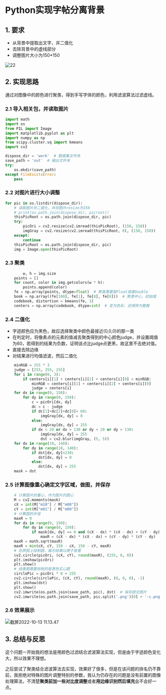 # Python实现字帖分离背景

## 1. 要求

+ 从背景中提取出文字，并二值化
+ 去除背景中的虚线部分
+ 调整图片大小为150*150

![22](https://www.itrefer.com/pictureBed/2022/10/13_22.png)

## 2. 实现思路

​	通过对图像中的颜色进行聚类，得到手写字体的颜色，利用滤波算法过滤虚线。

### 2.1 导入相关包，并读取图片

```python
import math
import os
from PIL import Image
import matplotlib.pyplot as plt
import numpy as np
from scipy.cluster.vq import kmeans
import cv2

dispose_dir = 'work'  # 数据集文件夹
save_path = 'out'  # 输出文件夹
try:
    os.mkdir(save_path)
except FileExistsError:
    pass
```

### 2.2 对图片进行大小调整

```python
for pic in os.listdir(dispose_dir):
    # 读取图片并二值化，并将图片resize为150
    # print(os.path.join(dispose_dir, picroot))
    thisPicRoot = os.path.join(dispose_dir, pic)
    try:
        picOri = cv2.resize(cv2.imread(thisPicRoot), (150, 150))
        imgGray = cv2.resize(cv2.imread(thisPicRoot, 0), (150, 150))
    except:
        continue
    thisPicRoot = os.path.join(dispose_dir, pic)
    img = Image.open(thisPicRoot)
```

### 2.3 聚类

```python
 		w, h = img.size
    points = []
    for count, color in img.getcolors(w * h):
        points.append(color)
    fe = np.array(points, dtype=float)  # 聚类需要是Float或者Double
    book = np.array((fe[100], fe[1], fe[8], fe[8]))  # 聚类中心，初始值
    codebook, distortion = kmeans(fe, 3)  
    centers = np.array(codebook, dtype=int)  # 变为色彩，还得转为整数
```

### 2.4 二值化

+ 字迹颜色应为黑色，故应选择聚类中颜色最接近(0,0,0)的那一类
+ 在判定时，将像素点的元素的值减去聚类得到的中心颜色judge，并设置阈值为60，若得到的结果为负数，证明该点比judge点更黑，故这里不去绝对值。
+ 直接去除边缘
+ 对结果进行均值滤波，然后二值化

```Python
    minRGB = 255 * 3
    judge = [255, 255, 255]
    for i in range(0, 3):
        if centers[i][1] + centers[i][2] + centers[i][0] < minRGB:
            minRGB = centers[i][1] + centers[i][2] + centers[i][0]
            judge = centers[i]
    for dx in range(0, 150):
        for dy in range(0, 150):
            c = picOri[dx, dy]
            dc = c - judge
            if dc[1]+dc[2]+dc[0]< 60:
                imgGray[dx, dy] = 0
            else:
                imgGray[dx, dy] = 255
            if dx < 20 or dx > 130 or dy < 20 or dy > 130:
                imgGray[dx, dy] = 255
                dst = cv2.blur(imgGray, (5, 5))
    for dx in range(10, 140):
        for dy in range(10, 140):
            if dst[dx, dy]<230:
               dst[dx, dy] = 0 
            else:
               dst[dx, dy] = 255 
    mask = dst
```

### 2.5 计算图像重心确定文字区域，做图，并保存

```python
    # 计算图片的重心，作为图片的圆心
    M = cv2.moments(mask)
    cX = int(M["m10"] / M["m00"])
    cY = int(M["m01"] / M["m00"])
    # 计算圆的半径
    maxR = 0
    for dx in range(0, 150):
        for dy in range(0, 150):
            if mask[dx, dy] == 0 and (cX - dx) * (cX - dx) + (cY - dy) * (cY - dy) > maxR:
                maxR = (cX - dx) * (cX - dx) + (cY - dy) * (cY - dy)
    maxR = math.sqrt(maxR)
    maxR = min(cX, cY, 150 - cX, 150 - cY, maxR)
    # 在原图上绘制圆，展示结果以便于查看
    cv2.circle(picOri, (cX, cY), round(maxR), (255, 0, 0))
    plt.imshow(picOri)
    plt.show()
    # 结果图需要绘制的是黑色实心圆
    circlePic = picOri * 0 + 255
    cv2.circle(circlePic, (cX, cY), round(maxR), (0, 0, 0), -1)
    plt.imshow(dst)
    plt.show()
    cv2.imwrite(os.path.join(save_path, pic), dst)  # 保存提交图片
    cv2.imwrite(os.path.join(save_path, pic.split('.png')[0] + '-c.png'), circlePic)  # 保存提交图片

```

### 2.6 效果展示

![截屏2022-10-13 11.13.47](https://www.itrefer.com/pictureBed/2022/10/13_%E6%88%AA%E5%B1%8F2022-10-13%2011.13.47.png)

## 3. 总结与反思

这个问题一开始我的想法是用颜色过滤结合滤波算法实现，但是由于字迹颜色变化大，所以效果不理想。

之后尝试了聚类结合滤波算法去实现，效果好了很多，但是在该问题的排名仍不靠前，我拒绝对特殊的图片调整特别的参数，我认为仍存在的问题是没有前置的图像处理算法，不清楚**聚类前加一些对比度调整**或者**用边缘识别然后填充**会不会好一点。